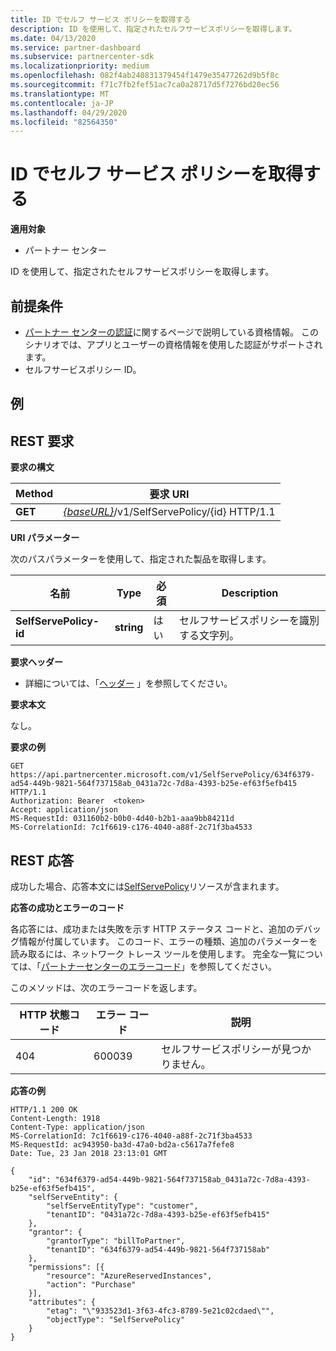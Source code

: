 ```yaml
---
title: ID でセルフ サービス ポリシーを取得する
description: ID を使用して、指定されたセルフサービスポリシーを取得します。
ms.date: 04/13/2020
ms.service: partner-dashboard
ms.subservice: partnercenter-sdk
ms.localizationpriority: medium
ms.openlocfilehash: 082f4ab240831379454f1479e35477262d9b5f8c
ms.sourcegitcommit: f71c7fb2fef51ac7ca0a28717d5f7276bd20ec56
ms.translationtype: MT
ms.contentlocale: ja-JP
ms.lasthandoff: 04/29/2020
ms.locfileid: "82564350"
---
```

# <a name="get-a-self-serve-policy-by-id"></a>ID でセルフ サービス ポリシーを取得する

**適用対象**

- パートナー センター

ID を使用して、指定されたセルフサービスポリシーを取得します。

## <a name="prerequisites"></a>前提条件

- [パートナー センターの認証](partner-center-authentication.md)に関するページで説明している資格情報。 このシナリオでは、アプリとユーザーの資格情報を使用した認証がサポートされます。
- セルフサービスポリシー ID。

## <a name="examples"></a>例


## <a name="span-idrest_requestspan-idrest_requestspan-idrest_requestrest-request"></a><span id="REST_Request"/><span id="rest_request"/><span id="REST_REQUEST"/>REST 要求

**要求の構文**

| Method  | 要求 URI                                                                   |
|---------|-------------------------------------------------------------------------------|
| **GET** | [*{baseURL}*](partner-center-rest-urls.md)/v1/SelfServePolicy/{id} HTTP/1.1 |

**URI パラメーター**

次のパスパラメーターを使用して、指定された製品を取得します。

| 名前                       | Type         | 必須 | Description                                                     |
|----------------------------|--------------|----------|-----------------------------------------------------------------|
| **SelfServePolicy-id**     | **string**   | はい      | セルフサービスポリシーを識別する文字列。                 |

**要求ヘッダー**

- 詳細については、「[ヘッダー](headers.md) 」を参照してください。

**要求本文**

なし。

**要求の例**

```http
GET https://api.partnercenter.microsoft.com/v1/SelfServePolicy/634f6379-ad54-449b-9821-564f737158ab_0431a72c-7d8a-4393-b25e-ef63f5efb415 HTTP/1.1
Authorization: Bearer  <token>
Accept: application/json
MS-RequestId: 031160b2-b0b0-4d40-b2b1-aaa9bb84211d
MS-CorrelationId: 7c1f6619-c176-4040-a88f-2c71f3ba4533
```

## <a name="rest-response"></a>REST 応答

成功した場合、応答本文には[SelfServePolicy](self-serve-policy-resources.md#selfservepolicy)リソースが含まれます。

**応答の成功とエラーのコード**

各応答には、成功または失敗を示す HTTP ステータス コードと、追加のデバッグ情報が付属しています。 このコード、エラーの種類、追加のパラメーターを読み取るには、ネットワーク トレース ツールを使用します。 完全な一覧については、「[パートナーセンターのエラーコード](error-codes.md)」を参照してください。

このメソッドは、次のエラーコードを返します。

| HTTP 状態コード     | エラー コード   | 説明                                                                |
|----------------------|--------------|----------------------------------------------------------------------------|
| 404                  | 600039       | セルフサービスポリシーが見つかりません。                                                     |

**応答の例**

```http
HTTP/1.1 200 OK
Content-Length: 1918
Content-Type: application/json
MS-CorrelationId: 7c1f6619-c176-4040-a88f-2c71f3ba4533
MS-RequestId: ac943950-ba3d-47a0-bd2a-c5617a7fefe8
Date: Tue, 23 Jan 2018 23:13:01 GMT

{
    "id": "634f6379-ad54-449b-9821-564f737158ab_0431a72c-7d8a-4393-b25e-ef63f5efb415",
    "selfServeEntity": {
        "selfServeEntityType": "customer",
        "tenantID": "0431a72c-7d8a-4393-b25e-ef63f5efb415"
    },
    "grantor": {
        "grantorType": "billToPartner",
        "tenantID": "634f6379-ad54-449b-9821-564f737158ab"
    },
    "permissions": [{
        "resource": "AzureReservedInstances",
        "action": "Purchase"
    }],
    "attributes": {
        "etag": "\"933523d1-3f63-4fc3-8789-5e21c02cdaed\"",
        "objectType": "SelfServePolicy"
    }
}
```